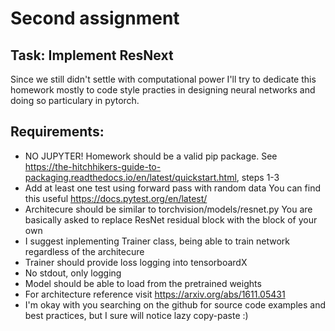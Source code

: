 # Second assignment

## Task: Implement ResNext
Since we still didn't settle with computational power I'll try to dedicate this homework mostly to code style practies in designing neural networks and doing so particulary in pytorch.

## Requirements:

- NO JUPYTER! Homework should be a valid pip package. See https://the-hitchhikers-guide-to-packaging.readthedocs.io/en/latest/quickstart.html, steps 1-3
- Add at least one test using forward pass with random data You can find this useful https://docs.pytest.org/en/latest/
- Architecure should be similar to torchvision/models/resnet.py You are basically asked to replace ResNet residual block with the block of your own
- I suggest inplementing Trainer class, being able to train network regardless of the architecure
- Trainer should provide loss logging into tensorboardX
- No stdout, only logging
- Model should be able to load from the pretrained weights
- For architecture reference visit https://arxiv.org/abs/1611.05431
- I'm okay with you searching on the github for source code examples and best practices, but I sure will notice lazy copy-paste :)
